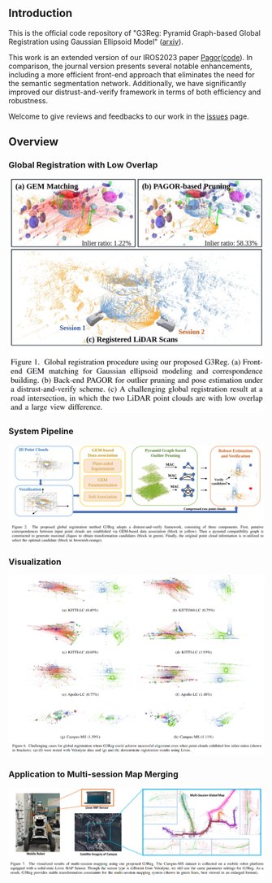 ## Introduction

This is the official code repository of "G3Reg: Pyramid Graph-based Global Registration using Gaussian Ellipsoid Model" ([arxiv](https://arxiv.org/abs/2308.11573)). 

This work is an extended version of our IROS2023 paper [Pagor](https://arxiv.org/abs/2307.12116)([code](https://github.com/HKUST-Aerial-Robotics/Pagor)). In comparison, the journal version presents several notable enhancements, including a more efficient front-end approach that eliminates the need for the semantic segmentation network. Additionally, we have significantly improved our distrust-and-verify framework in terms of both efficiency and robustness.

Welcome to give reviews and feedbacks to our work in the [issues](https://github.com/HKUST-Aerial-Robotics/G3Reg/issues) page.

## Overview
### Global Registration with Low Overlap
<div align="center">
    <img src="docs/teaser.png" width="800" alt="teaser">
</div>

### System Pipeline
<div align="center">
    <img src="docs/pipeline.png" alt="system">
</div>

### Visualization
<div align="center">
    <img src="docs/visualization.png" alt="visualization">
</div>

### Application to Multi-session Map Merging
<div align="center">
    <img src="docs/map_merging.png" alt="map_merging">
</div>
